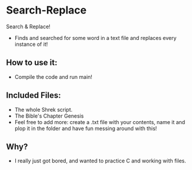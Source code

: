 # Search-Replace
Search &amp; Replace!
- Finds and searched for some word in a text file and replaces every instance of it! 
 
## How to use it:
- Compile the code and run main!

## Included Files:
- The whole Shrek script. 
- The Bible's Chapter Genesis
- Feel free to add more: create a .txt file with your contents, name it and plop it in the folder and have fun messing around with this!

## Why?
- I really just got bored, and wanted to practice C and working with files.

